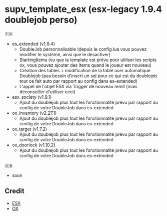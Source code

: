 # supv_template_esx (esx-legacy 1.9.4 doublejob perso)

:fr:

- es_extended (v1.9.4)
    - DoubleJob personnalisable (depuis le config.lua vous pouvez modifier le système, ainsi que le desactiver)
    - StartingItems (vu que la template est prévu pour utiliser les scripts ox, vous pouvez ajouter des items quand le joueur est nouveau)
    - Création des tables + modification de la table user automatique Doublejob (pas besoin d'insert un sql pour ce qui est du doublejob tout ce fait auto par rapport au config dans es-extended)
    - L'appel de l'objet ESX via Trigger de nouveau remit (mais déconseiller d'utiliser ceci)
- esx_society (v1.9.1)
    - Ajout du doublejob plus tout les fonctionnalité prévu par rapport au config de votre DoubleJob dans es-extended
- ox_inventory (v2.27.1)
    - Ajout du doublejob plus tout les fonctionnalité prévu par rapport au config de votre DoubleJob dans es-extended
- ox_target (v1.7.2)
    - Ajout du doublejob plus tout les fonctionnalité prévu par rapport au config de votre DoubleJob dans es-extended
- ox_doorlock (v1.10.2)
    - Ajout du doublejob plus tout les fonctionnalité prévu par rapport au config de votre DoubleJob dans es-extended

:uk:

- soon

## Credit

- [ESX](https://github.com/esx-framework)
- [OX](https://github.com/overextended)